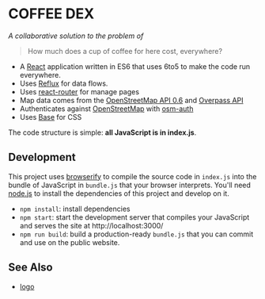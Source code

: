 # COFFEE DEX

_A collaborative solution to the problem of_

> How much does a cup of coffee for here cost, everywhere?

* A [React](http://facebook.github.io/react/) application written in
ES6 that uses 6to5 to make the code run everywhere.
* Uses [Reflux](https://www.npmjs.org/package/reflux) for data flows.
* Uses [react-router](https://github.com/rackt/react-router) for manage pages
* Map data comes from the [OpenStreetMap API 0.6](http://wiki.openstreetmap.org/wiki/API_v0.6)
  and [Overpass API](http://wiki.openstreetmap.org/wiki/Overpass_API)
* Authenticates against [OpenStreetMap](http://www.openstreetmap.org/)
  with [osm-auth](https://github.com/osmlab/osm-auth)
* Uses [Base](https://www.mapbox.com/base/) for CSS

The code structure is simple: **all JavaScript is in index.js**.

## Development

This project uses [browserify](http://browserify.org/) to compile
the source code in `index.js` into the bundle of JavaScript in `bundle.js`
that your browser interprets. You'll need [node.js](http://nodejs.org/)
to install the dependencies of this project and develop on it.

* `npm install`: install dependencies
* `npm start`: start the development server that compiles your JavaScript and
  serves the site at http://localhost:3000/
* `npm run build`: build a production-ready `bundle.js` that you can commit
  and use on the public website.

## See Also

* [logo](http://www.clker.com/clipart-13288.html)
